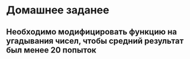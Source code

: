 # Домашнее заданее
## Необходимо модифицировать функцию на угадывания чисел, чтобы средний результат был менее 20 попыток 